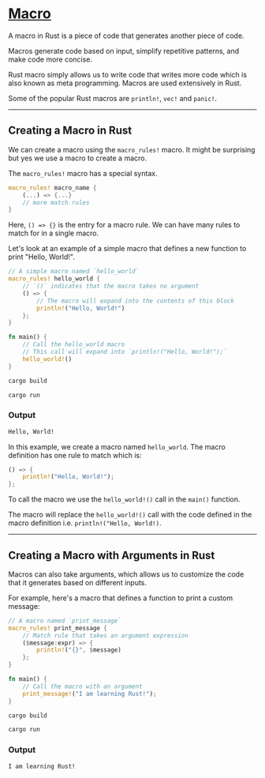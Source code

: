 # [Macro](https://www.programiz.com/rust/macro)

A macro in Rust is a piece of code that generates another piece of code.

Macros generate code based on input, simplify repetitive patterns, and make code more concise.

Rust macro simply allows us to write code that writes more code which is also known as meta programming. Macros are used extensively in Rust.

Some of the popular Rust macros are `println!`, `vec!` and `panic!`.

____

## Creating a Macro in Rust

We can create a macro using the `macro_rules!` macro. It might be surprising but yes we use a macro to create a macro.

The `macro_rules!` macro has a special syntax.

```rust
macro_rules! macro_name {
    (...) => {...}
    // more match rules
}
```

Here, `() => {}` is the entry for a macro rule. We can have many rules to match for in a single macro.

Let's look at an example of a simple macro that defines a new function to print "Hello, World!".

```rust
// A simple macro named `hello_world`
macro_rules! hello_world {
    // `()` indicates that the macro takes no argument
    () => {
        // The macro will expand into the contents of this block
        println!("Hello, World!")
    };
}

fn main() {
    // Call the hello_world macro
    // This call will expand into `println!("Hello, World!");`
    hello_world!()
}
```

```bash
cargo build
```

```bash
cargo run
```

### Output

```bash
Hello, World!
```

In this example, we create a macro named `hello_world`. The macro definition has one rule to match which is:

```rust
() => {
    println!("Hello, World!");
};
```

To call the macro we use the `hello_world!()` call in the `main()` function.

The macro will replace the `hello_world!()` call with the code defined in the macro definition i.e. `println!("Hello, World!)`.

____

## Creating a Macro with Arguments in Rust

Macros can also take arguments, which allows us to customize the code that it generates based on different inputs.

For example, here's a macro that defines a function to print a custom message:

```rust
// A macro named `print_message`
macro_rules! print_message {
    // Match rule that takes an argument expression
    ($message:expr) => {
        println!("{}", $message)
    };
}

fn main() {
    // Call the macro with an argument
    print_message!("I am learning Rust!");
}
```

```bash
cargo build
```

```bash
cargo run
```

### Output

```bash
I am learning Rust!
```
